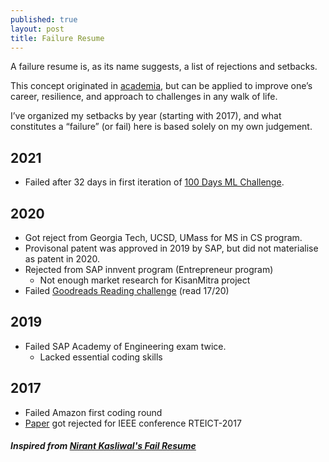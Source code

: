 ```yaml
---
published: true
layout: post
title: Failure Resume
---
```


A failure resume is, as its name suggests, a list of rejections and setbacks.

This concept originated in [academia](https://www.nytimes.com/2019/02/03/smarter-living/failure-resume.html), but can be applied to improve one’s career, resilience, and approach to challenges in any walk of life.

I’ve organized my setbacks by year (starting with 2017), and what constitutes a “failure” (or fail) here is based solely on my own judgement.

## 2021

- Failed after 32 days in first iteration of [100 Days ML Challenge](https://www.prashantsingh.co.in/100DaysMLChallenge/README-v1).

## 2020

- Got reject from Georgia Tech, UCSD, UMass for MS in CS program.
- Provisonal patent was approved in 2019 by SAP, but did not materialise as patent in 2020.
- Rejected from SAP innvent program (Entrepreneur program)
    - Not enough market research for KisanMitra project
- Failed [Goodreads Reading challenge](https://www.goodreads.com/user_challenges/20103966) (read 17/20)

## 2019
- Failed SAP Academy of Engineering exam twice. 
  - Lacked essential coding skills 

## 2017
- Failed Amazon first coding round
- [Paper](https://github.com/pacificlion/pacificlion.github.io/blob/master/papers/SurveyOnContractionHierarchies.pdf) got rejected for IEEE conference RTEICT-2017




##### Inspired from [Nirant Kasliwal's Fail Resume](https://nirantk.com/writing/failresume/)
